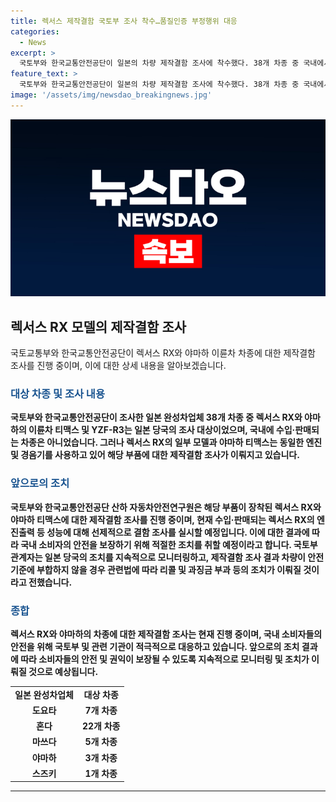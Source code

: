 ```yaml
---
title: 렉서스 제작결함 국토부 조사 착수…품질인증 부정행위 대응
categories:
  - News
excerpt: >
  국토부와 한국교통안전공단이 일본의 차량 제작결함 조사에 착수했다. 38개 차종 중 국내에서 수입/판매되지 않지만 렉서스 RX의 한 모델과 야마하의 티맥스 및 YZF-R3에 동일한 부품이 발견됐다. 해당 차종들에 대한 조사가 진행 중이며, 현재 국내에서 판매 중인 렉서스 RX의 성능에 대해도 선제적으로 조사할 예정이다. 국토부는 안전기준을 준수하지 않을 경우 리콜 및 과징금 부과 등의 조치를 취할 계획이라고 밝혔다.
feature_text: >
  국토부와 한국교통안전공단이 일본의 차량 제작결함 조사에 착수했다. 38개 차종 중 국내에서 수입/판매되지 않지만 렉서스 RX의 한 모델과 야마하의 티맥스 및 YZF-R3에 동일한 부품이 발견됐다. 해당 차종들에 대한 조사가 진행 중이며, 현재 국내에서 판매 중인 렉서스 RX의 성능에 대해도 선제적으로 조사할 예정이다. 국토부는 안전기준을 준수하지 않을 경우 리콜 및 과징금 부과 등의 조치를 취할 계획이라고 밝혔다.
image: '/assets/img/newsdao_breakingnews.jpg'
---
```


<p><img src="/assets/img/newsdao_breakingnews.jpg" alt="pcversion 속보" /></p>

<h2 data-ke-size="size26">렉서스 RX 모델의 제작결함 조사</h2>

<p data-ke-size="size16">국토교통부와 한국교통안전공단이 렉서스 RX와 야마하 이륜차 차종에 대한 제작결함 조사를 진행 중이며, 이에 대한 상세 내용을 알아보겠습니다.</p>

<h3><b><span style="color: #1a5490;">대상 차종 및 조사 내용</span><b></h3>

<p data-ke-size="size16">국토부와 한국교통안전공단이 조사한 일본 완성차업체 38개 차종 중 렉서스 RX와 야마하의 이륜차 티맥스 및 YZF-R3는 일본 당국의 조사 대상이었으며, 국내에 수입·판매되는 차종은 아니었습니다. 그러나 렉서스 RX의 일부 모델과 야마하 티맥스는 동일한 엔진 및 경음기를 사용하고 있어 해당 부품에 대한 제작결함 조사가 이뤄지고 있습니다.</p>

<h3><b><span style="color: #1a5490;">앞으로의 조치</span><b></h3>

<p data-ke-size="size16">국토부와 한국교통안전공단 산하 자동차안전연구원은 해당 부품이 장착된 렉서스 RX와 야마하 티맥스에 대한 제작결함 조사를 진행 중이며, 현재 수입·판매되는 렉서스 RX의 엔진출력 등 성능에 대해 선제적으로 결함 조사를 실시할 예정입니다. 이에 대한 결과에 따라 국내 소비자의 안전을 보장하기 위해 적절한 조치를 취할 예정이라고 합니다. 국토부 관계자는 일본 당국의 조치를 지속적으로 모니터링하고, 제작결함 조사 결과 차량이 안전기준에 부합하지 않을 경우 관련법에 따라 리콜 및 과징금 부과 등의 조치가 이뤄질 것이라고 전했습니다.</p>

<h3><b><span style="color: #1a5490;">종합</span><b></h3>

<p data-ke-size="size16">렉서스 RX와 야마하의 차종에 대한 제작결함 조사는 현재 진행 중이며, 국내 소비자들의 안전을 위해 국토부 및 관련 기관이 적극적으로 대응하고 있습니다. 앞으로의 조치 결과에 따라 소비자들의 안전 및 권익이 보장될 수 있도록 지속적으로 모니터링 및 조치가 이뤄질 것으로 예상됩니다.</p>

<table>
  <tr>
    <td style="text-align: center; height: 17px;"><b>일본 완성차업체</b></td>
    <td style="text-align: center; height: 17px;"><b>대상 차종</b></td>
  </tr>
  <tr>
    <td style="text-align: center; height: 17px;">도요타</td>
    <td style="text-align: center; height: 17px;">7개 차종</td>
  </tr>
  <tr>
    <td style="text-align: center; height: 17px;">혼다</td>
    <td style="text-align: center; height: 17px;">22개 차종</td>
  </tr>
  <tr>
    <td style="text-align: center; height: 17px;">마쓰다</td>
    <td style="text-align: center; height: 17px;">5개 차종</td>
  </tr>
  <tr>
    <td style="text-align: center; height: 17px;">야마하</td>
    <td style="text-align: center; height: 17px;">3개 차종</td>
  </tr>
  <tr>
    <td style="text-align: center; height: 17px;">스즈키</td>
    <td style="text-align: center; height: 17px;">1개 차종</td>
  </tr>
</table>

<hr>

